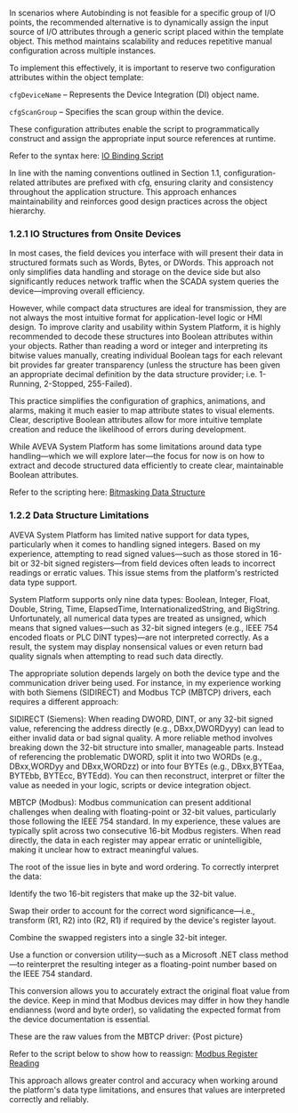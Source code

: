 In scenarios where Autobinding is not feasible for a specific group of I/O points, the recommended alternative is to dynamically assign the input source of I/O attributes through a generic script placed within the template object. This method maintains scalability and reduces repetitive manual configuration across multiple instances.

To implement this effectively, it is important to reserve two configuration attributes within the object template:

`cfgDeviceName` – Represents the Device Integration (DI) object name.

`cfgScanGroup` – Specifies the scan group within the device.

These configuration attributes enable the script to programmatically construct and assign the appropriate input source references at runtime.

Refer to the syntax here:
[IO Binding Script](bindingIOScript.vb)

In line with the naming conventions outlined in Section 1.1, configuration-related attributes are prefixed with cfg, ensuring clarity and consistency throughout the application structure. This approach enhances maintainability and reinforces good design practices across the object hierarchy.

### 1.2.1 IO Structures from Onsite Devices
In most cases, the field devices you interface with will present their data in structured formats such as Words, Bytes, or DWords. This approach not only simplifies data handling and storage on the device side but also significantly reduces network traffic when the SCADA system queries the device—improving overall efficiency.

However, while compact data structures are ideal for transmission, they are not always the most intuitive format for application-level logic or HMI design. To improve clarity and usability within System Platform, it is highly recommended to decode these structures into Boolean attributes within your objects. Rather than reading a word or integer and interpreting its bitwise values manually, creating individual Boolean tags for each relevant bit provides far greater transparency (unless the structure has been given an appropriate decimal definition by the data structure provider; i.e. 1-Running, 2-Stopped, 255-Failed).

This practice simplifies the configuration of graphics, animations, and alarms, making it much easier to map attribute states to visual elements. Clear, descriptive Boolean attributes allow for more intuitive template creation and reduce the likelihood of errors during development.

While AVEVA System Platform has some limitations around data type handling—which we will explore later—the focus for now is on how to extract and decode structured data efficiently to create clear, maintainable Boolean attributes.

Refer to the scripting here:
[Bitmasking Data Structure](bitmaskingDataStructures.vb)

### 1.2.2 Data Structure Limitations
AVEVA System Platform has limited native support for data types, particularly when it comes to handling signed integers. Based on my experience, attempting to read signed values—such as those stored in 16-bit or 32-bit signed registers—from field devices often leads to incorrect readings or erratic values. This issue stems from the platform's restricted data type support.

System Platform supports only nine data types: Boolean, Integer, Float, Double, String, Time, ElapsedTime, InternationalizedString, and BigString. Unfortunately, all numerical data types are treated as unsigned, which means that signed values—such as 32-bit signed integers (e.g., IEEE 754 encoded floats or PLC DINT types)—are not interpreted correctly. As a result, the system may display nonsensical values or even return bad quality signals when attempting to read such data directly.

The appropriate solution depends largely on both the device type and the communication driver being used. For instance, in my experience working with both Siemens (SIDIRECT) and Modbus TCP (MBTCP) drivers, each requires a different approach:

SIDIRECT (Siemens):
When reading DWORD, DINT, or any 32-bit signed value, referencing the address directly (e.g., DBxx,DWORDyyy) can lead to either invalid data or bad signal quality. A more reliable method involves breaking down the 32-bit structure into smaller, manageable parts. Instead of referencing the problematic DWORD, split it into two WORDs (e.g., DBxx,WORDyy and DBxx,WORDzz) or into four BYTEs (e.g., DBxx,BYTEaa, BYTEbb, BYTEcc, BYTEdd). You can then reconstruct, interpret or filter the value as needed in your logic, scripts or device integration object.

MBTCP (Modbus):
Modbus communication can present additional challenges when dealing with floating-point or 32-bit values, particularly those following the IEEE 754 standard. In my experience, these values are typically split across two consecutive 16-bit Modbus registers. When read directly, the data in each register may appear erratic or unintelligible, making it unclear how to extract meaningful values.

The root of the issue lies in byte and word ordering. To correctly interpret the data:

Identify the two 16-bit registers that make up the 32-bit value.

Swap their order to account for the correct word significance—i.e., transform (R1, R2) into (R2, R1) if required by the device's register layout.

Combine the swapped registers into a single 32-bit integer.

Use a function or conversion utility—such as a Microsoft .NET class method—to reinterpret the resulting integer as a floating-point number based on the IEEE 754 standard.

This conversion allows you to accurately extract the original float value from the device. Keep in mind that Modbus devices may differ in how they handle endianness (word and byte order), so validating the expected format from the device documentation is essential.

These are the raw values from the MBTCP driver:
{Post picture}

Refer to the script below to show how to reassign:
[Modbus Register Reading](modbusRegRead.vb)

This approach allows greater control and accuracy when working around the platform's data type limitations, and ensures that values are interpreted correctly and reliably.
